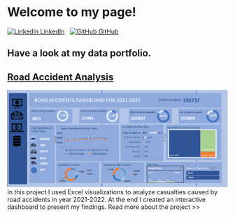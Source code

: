 # Welcome to my page!
[![Linkedin](https://i.stack.imgur.com/gVE0j.png) LinkedIn](www.linkedin.com)
&nbsp;
[![GitHub](https://i.stack.imgur.com/tskMh.png) GitHub](https://github.com/)



## Have a look at my data portfolio.

## [Road Accident Analysis](https://naimamunir17.wixsite.com/naimamunir)
![](/assets/Dashboard_picture_CROPPED.png)
In this project I used Excel visualizations to analyze casualties caused by road accidents in year 2021-2022. At the end I created an interactive dashboard to present my findings. Read more about the project >>
















